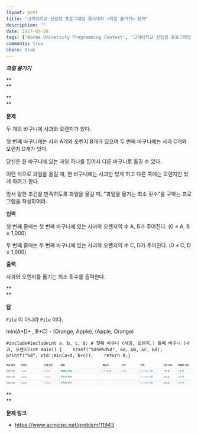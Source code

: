 ```yaml
---
layout: post
title: "고려대학교 신입생 프로그래밍 경시대회 <파일 옮기기> 문제"
description: ""
date: 2017-05-26
tags: ['Korea University Programming Contest', '고려대학교 신입생 프로그래밍 경시대회']
comments: true
share: true
---
```


**_파일 옮기기_**

**  
**

**  
**

**문제**

  

두 개의 바구니에 사과와 오렌지가 있다.

첫 번째 바구니에는 사과 A개와 오렌지 B개가 있으며 두 번째 바구니에는 사과 C개와 오렌지 D개가 있다.

당신은 한 바구니에 있는 과일 하나를 집어서 다른 바구니로 옮길 수 있다.

  

이런 식으로 과일을 옮길 때, 한 바구니에는 사과만 있게 하고 다른 쪽에는 오렌지만 있게 하려고 한다.

앞서 말한 조건을 만족하도록 과일을 옮길 때, "과일을 옮기는 최소 횟수"를 구하는 프로그램을 작성하여라.

  

  

**입력**

  

첫 번째 줄에는 첫 번째 바구니에 있는 사과와 오렌지의 수 A, B가 주어진다. (0 ≤ A, B ≤ 1,000)

두 번째 줄에는 두 번째 바구니에 있는 사과와 오렌지의 수 C, D가 주어진다. (0 ≤ C, D ≤ 1,000)

  

  

**출력**

  

사과와 오렌지를 옮기는 최소 횟수를 출력한다.

  

**  
**

**답**

  

`File` 이 아니라 `Pile` 이다.

min(A+D+ , B+C) - (Orange, Apple), (Apple, Orange)

  

    #include#includeint a, b, c, d; # 첫째 바구니 (사과, 오렌지,) 둘째 바구니 (사과, 오렌지)int main() {    scanf("%d%d%d%d", &a, &b, &c, &d);    printf("%d", std::min(a+d, b+c));    return 0;}

  

![](/assets/images/posts/749/275B044C592B7CD51C44E4.PNG)

  

  

**  
**

**문제 링크**

  * <https://www.acmicpc.net/problem/11943>

  

